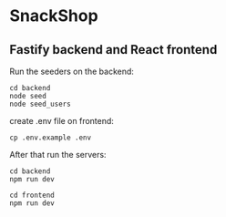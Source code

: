 # SnackShop

## Fastify backend and React frontend

Run the seeders on the backend:
```
cd backend
node seed
node seed_users
```

create .env file on frontend:
```
cp .env.example .env
```

After that run the servers:
```
cd backend
npm run dev
```

```
cd frontend
npm run dev
```